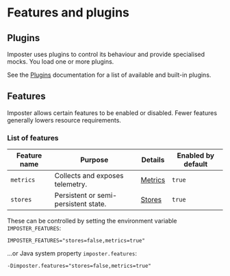 # Features and plugins

## Plugins

Imposter uses plugins to control its behaviour and provide specialised mocks. You load one or more plugins.

See the [Plugins](./plugins.md) documentation for a list of available and built-in plugins.

## Features

Imposter allows certain features to be enabled or disabled. Fewer features generally lowers resource requirements.

### List of features

| Feature name    | Purpose                              | Details                                | Enabled by default |
|-----------------|--------------------------------------|----------------------------------------|--------------------|
| `metrics`       | Collects and exposes telemetry.      | [Metrics](./metrics_logs_telemetry.md) | `true`             |
| `stores`        | Persistent or semi-persistent state. | [Stores](./stores.md)                  | `true`             |

These can be controlled by setting the environment variable `IMPOSTER_FEATURES`:

    IMPOSTER_FEATURES="stores=false,metrics=true"

...or Java system property `imposter.features`:

    -Dimposter.features="stores=false,metrics=true"
